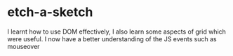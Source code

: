 # etch-a-sketch
I learnt how to use DOM effectively, I also learn some aspects of grid which were useful. I now have a better understanding of the JS events such as mouseover